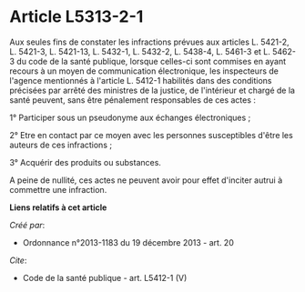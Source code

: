 # Article L5313-2-1

Aux seules fins de constater les infractions prévues aux articles L. 5421-2, L. 5421-3, L. 5421-13, L. 5432-1, L. 5432-2, L.
5438-4, L. 5461-3 et L. 5462-3 du code de la santé publique, lorsque celles-ci sont commises en ayant recours à un moyen de
communication électronique, les inspecteurs de l'agence mentionnés à l'article L. 5412-1 habilités dans des conditions
précisées par arrêté des ministres de la justice, de l'intérieur et chargé de la santé peuvent, sans être pénalement
responsables de ces actes : 

1° Participer sous un pseudonyme aux échanges électroniques ; 

2° Etre en contact par ce moyen avec les personnes susceptibles d'être les auteurs de ces infractions ; 

3° Acquérir des produits ou substances. 

A peine de nullité, ces actes ne peuvent avoir pour effet d'inciter autrui à commettre une infraction.

**Liens relatifs à cet article**

_Créé par_:

  - Ordonnance n°2013-1183 du 19 décembre 2013 - art. 20

_Cite_:

  - Code de la santé publique - art. L5412-1 (V)
